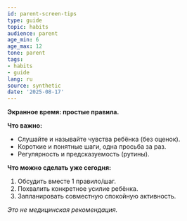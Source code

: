 ```yaml
---
id: parent-screen-tips
type: guide
topic: habits
audience: parent
age_min: 6
age_max: 12
tone: parent
tags:
- habits
- guide
lang: ru
source: synthetic
date: '2025-08-17'
---
```

**Экранное время: простые правила.**

**Что важно:**
- Слушайте и называйте чувства ребёнка (без оценок).
- Короткие и понятные шаги, одна просьба за раз.
- Регулярность и предсказуемость (рутины).

**Что можно сделать уже сегодня:**
1) Обсудить вместе 1 правило/шаг.
2) Похвалить конкретное усилие ребёнка.
3) Запланировать совместную спокойную активность.

_Это не медицинская рекомендация._
